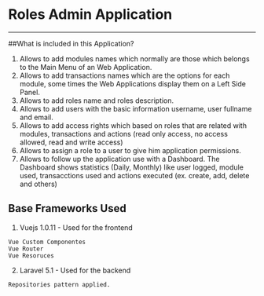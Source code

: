 # Roles Admin Application

<!--[![Build Status](https://travis-ci.org/laravel/framework.svg)](https://travis-ci.org/laravel/framework)
[![Total Downloads](https://poser.pugx.org/laravel/framework/downloads.svg)](https://packagist.org/packages/laravel/framework)
[![Latest Stable Version](https://poser.pugx.org/laravel/framework/v/stable.svg)](https://packagist.org/packages/laravel/framework)
[![Latest Unstable Version](https://poser.pugx.org/laravel/framework/v/unstable.svg)](https://packagist.org/packages/laravel/framework)
[![License](https://poser.pugx.org/laravel/framework/license.svg)](https://packagist.org/packages/laravel/framework)-->

---

##What is included in this Application?

1. Allows to add modules names which normally are those which belongs to the Main Menu of an Web Application.
2. Allows to add transactions names which are the options for each module, some times the Web Applications display them on a Left Side Panel.
3. Allows to add roles name and roles description.
4. Allows to add users with the basic information username, user fullname and email.
5. Allows to add access rights which based on roles that are related with modules, transactions and actions (read only access, no access allowed, read and write access)
6. Allows to assign a role to a user to give him application permissions.
7. Allows to follow up the application use with a Dashboard. The Dashboard shows statistics (Daily, Monthly) like user logged, module used, transacctions used and actions executed (ex. create, add, delete and others)

## Base Frameworks Used

1. Vuejs 1.0.11    - Used for the frontend 
```
Vue Custom Componentes
Vue Router
Vue Resoruces
```
2. Laravel 5.1  - Used for the backend 
```
Repositories pattern applied.

```
